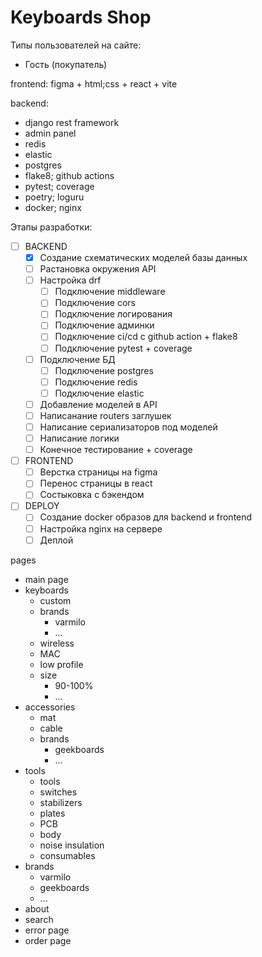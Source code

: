 # Keyboards Shop

Типы пользователей на сайте:
- Гость (покупатель)

frontend:
figma + html;css + react + vite

backend:
- django rest framework
- admin panel
- redis
- elastic
- postgres
- flake8; github actions
- pytest; coverage
- poetry; loguru
- docker; nginx

Этапы разработки:
- [ ] BACKEND
    - [X] Создание схематических моделей базы данных
    - [ ] Растановка окружения API
    - [ ] Настройка drf
        - [ ] Подключение middleware
        - [ ] Подключение cors
        - [ ] Подключение логирования
        - [ ] Подключение админки
        - [ ] Подключение ci/cd с github action + flake8
        - [ ] Подключение pytest + coverage
    - [ ] Подключение БД
        - [ ] Подключение postgres
        - [ ] Подключение redis
        - [ ] Подключение elastic
    - [ ] Добавление моделей в API
    - [ ] Написанание routers заглушек
    - [ ] Написание сериализаторов под моделей
    - [ ] Написание логики
    - [ ] Конечное тестирование + coverage
- [ ] FRONTEND
    - [ ] Верстка страницы на figma
    - [ ] Перенос страницы в react
    - [ ] Состыковка с бэкендом
- [ ] DEPLOY
    - [ ] Создание docker образов для backend и frontend
    - [ ] Настройка nginx на сервере
    - [ ] Деплой

pages
- main page
- keyboards
    - custom
    - brands
        - varmilo
        - ...
    - wireless
    - MAC
    - low profile
    - size
        - 90-100%
        - ...
- accessories
    - mat
    - cable
    - brands
        - geekboards
        - ...
- tools
    - tools
    - switches
    - stabilizers
    - plates
    - PCB
    - body
    - noise insulation
    - consumables
- brands
    - varmilo
    - geekboards
    - ...
- about
- search
- error page
- order page
